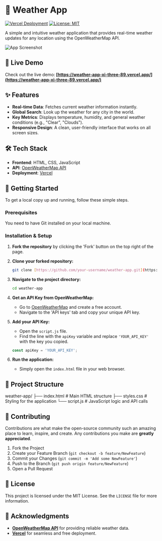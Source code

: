 # 🌈 Weather App

[![Vercel Deployment](https://img.shields.io/badge/Vercel-Deployed-brightgreen)](https://weather-app-xi-three-89.vercel.app/)
[![License: MIT](https://img.shields.io/badge/License-MIT-blue.svg)](https://opensource.org/licenses/MIT)

A simple and intuitive weather application that provides real-time weather updates for any location using the OpenWeatherMap API.

![App Screenshot](./path/to/your/screenshot.png)

## 🚀 Live Demo

Check out the live demo: **[https://weather-app-xi-three-89.vercel.app/](https://weather-app-xi-three-89.vercel.app/)**

## ✨ Features

-   **Real-time Data**: Fetches current weather information instantly.
-   **Global Search**: Look up the weather for any city in the world.
-   **Key Metrics**: Displays temperature, humidity, and general weather conditions (e.g., "Clear", "Clouds").
-   **Responsive Design**: A clean, user-friendly interface that works on all screen sizes.

## 🛠️ Tech Stack

-   **Frontend**: HTML, CSS, JavaScript
-   **API**: [OpenWeatherMap API](https://openweathermap.org/api)
-   **Deployment**: [Vercel](https://vercel.com/)

## 🔧 Getting Started

To get a local copy up and running, follow these simple steps.

### Prerequisites

You need to have Git installed on your local machine.

### Installation & Setup

1.  **Fork the repository** by clicking the 'Fork' button on the top right of the page.

2.  **Clone your forked repository:**
    ```sh
    git clone [https://github.com/your-username/weather-app.git](https://github.com/your-username/weather-app.git)
    ```

3.  **Navigate to the project directory:**
    ```sh
    cd weather-app
    ```

4.  **Get an API Key from OpenWeatherMap:**
    -   Go to [OpenWeatherMap](https://openweathermap.org/appid) and create a free account.
    -   Navigate to the 'API keys' tab and copy your unique API key.

5.  **Add your API Key:**
    -   Open the `script.js` file.
    -   Find the line with the `apiKey` variable and replace `'YOUR_API_KEY'` with the key you copied.
    ```javascript
    const apiKey = 'YOUR_API_KEY';
    ```

6.  **Run the application:**
    -   Simply open the `index.html` file in your web browser.

## 📁 Project Structure

weather-app/
├── index.html       # Main HTML structure
├── styles.css       # Styling for the application
└── script.js        # JavaScript logic and API calls

## 🤝 Contributing

Contributions are what make the open-source community such an amazing place to learn, inspire, and create. Any contributions you make are **greatly appreciated**.

1.  Fork the Project
2.  Create your Feature Branch (`git checkout -b feature/NewFeature`)
3.  Commit your Changes (`git commit -m 'Add some NewFeature'`)
4.  Push to the Branch (`git push origin feature/NewFeature`)
5.  Open a Pull Request

## 📜 License

This project is licensed under the MIT License. See the `LICENSE` file for more information.

## 🙏 Acknowledgments

-   **[OpenWeatherMap API](https://openweathermap.org/api)** for providing reliable weather data.
-   **[Vercel](https://vercel.com/)** for seamless and free deployment.
